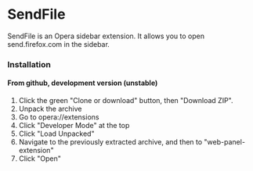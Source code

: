 # SendFile

SendFile is an Opera sidebar extension. It allows you to open send.firefox.com in the sidebar.

### Installation
#### From github, development version (unstable)

1. Click the green "Clone or download" button, then "Download ZIP".
2. Unpack the archive
3. Go to opera://extensions
4. Click "Developer Mode" at the top
5. Click "Load Unpacked"
6. Navigate to the previously extracted archive, and then to "web-panel-extension"
7. Click "Open"
